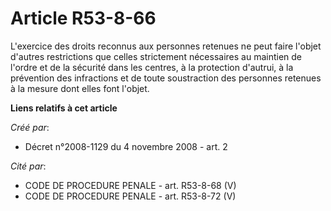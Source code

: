 # Article R53-8-66

L'exercice des droits reconnus aux personnes retenues ne peut faire l'objet d'autres restrictions que celles strictement
nécessaires au maintien de l'ordre et de la sécurité dans les centres, à la protection d'autrui, à la prévention des
infractions et de toute soustraction des personnes retenues à la mesure dont elles font l'objet.

**Liens relatifs à cet article**

_Créé par_:

  - Décret n°2008-1129 du 4 novembre 2008 - art. 2

_Cité par_:

  - CODE DE PROCEDURE PENALE - art. R53-8-68 (V)
  - CODE DE PROCEDURE PENALE - art. R53-8-72 (V)
